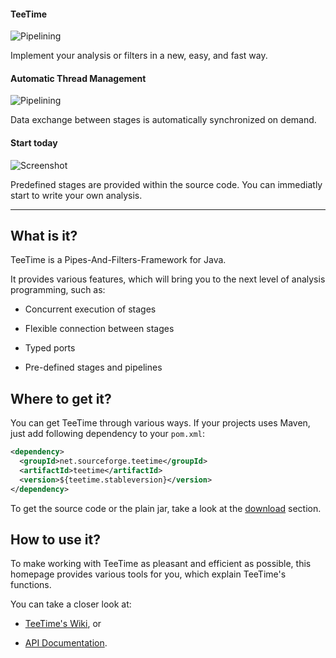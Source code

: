 #### TeeTime

![Pipelining](images/carousel1.png)

Implement your analysis or filters in a new, easy, and fast way.

#### Automatic Thread Management

![Pipelining](images/carousel2.png)

Data exchange between stages is automatically synchronized on demand. 

#### Start today

![Screenshot](images/carousel3.png)

Predefined stages are provided within the source code. You can immediatly start to write your own analysis.

---


## What is it?

TeeTime is a Pipes-And-Filters-Framework for Java.
	
It provides various features, which will bring you to the next level of analysis programming, such as:
		
- Concurrent execution of stages
		
- Flexible connection between stages
		
- Typed ports
		
- Pre-defined stages and pipelines

## Where to get it?

You can get TeeTime through various ways. If your projects uses Maven, just add following dependency to your ``pom.xml``:

```xml
<dependency>
  <groupId>net.sourceforge.teetime</groupId>
  <artifactId>teetime</artifactId>
  <version>${teetime.stableversion}</version>
</dependency>
```

To get the source code or the plain jar, take a look at the [download](download.html) section.

## How to use it?

To make working with TeeTime as pleasant and efficient as possible, this homepage provides various tools for you, which explain TeeTime's functions.

You can take a closer look at:

- [TeeTime's Wiki](https://build.se.informatik.uni-kiel.de/gitlab/chw/teetime/wikis/home), or 

- [API Documentation](apidocs/index.html). 

	 